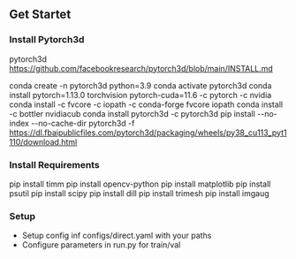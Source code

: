 

## Get Startet

### Install Pytorch3d
pytorch3d https://github.com/facebookresearch/pytorch3d/blob/main/INSTALL.md

conda create -n pytorch3d python=3.9
conda activate pytorch3d
conda install pytorch=1.13.0 torchvision pytorch-cuda=11.6 -c pytorch -c nvidia
conda install -c fvcore -c iopath -c conda-forge fvcore iopath
conda install -c bottler nvidiacub
conda install pytorch3d -c pytorch3d
pip install --no-index --no-cache-dir pytorch3d -f https://dl.fbaipublicfiles.com/pytorch3d/packaging/wheels/py38_cu113_pyt1110/download.html


### Install Requirements 
pip install timm
pip install opencv-python
pip install matplotlib
pip install psutil 
pip install scipy 
pip install dill 
pip install trimesh 
pip install imgaug 


### Setup 
- Setup config inf configs/direct.yaml with your paths 
- Configure parameters in run.py for train/val